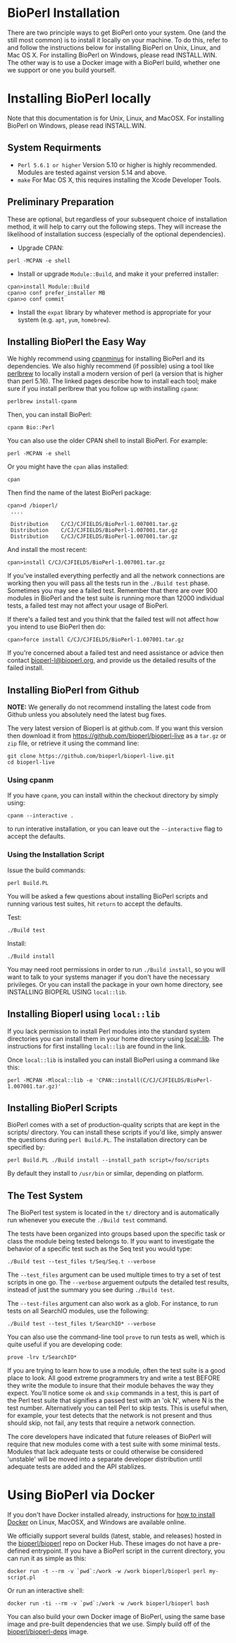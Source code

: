 # BioPerl Installation

There are two principle ways to get BioPerl onto your system. One (and
the still most common) is to install it locally on your machine. To do
this, refer to and follow the instructions below for installing BioPerl on
Unix, Linux, and Mac OS X. For installing BioPerl on Windows, please
read INSTALL.WIN. The other way is to use a Docker image with a
BioPerl build, whether one we support or one you build yourself.

# Installing BioPerl locally

Note that this documentation is for Unix, Linux, and MacOSX. For installing BioPerl on Windows, please read INSTALL.WIN.

## System Requirments

 * `Perl 5.6.1 or higher` Version 5.10 or higher is highly
   recommended. Modules are tested against version 5.14 and
   above.
 * `make` For Mac OS X, this requires installing the Xcode Developer
   Tools.

## Preliminary Preparation

These are optional, but regardless of your subsequent choice of
installation method, it will help to carry out the following steps.
They will increase the likelihood of installation success
(especially of the optional dependencies).

* Upgrade CPAN:

```
perl -MCPAN -e shell
```

* Install or upgrade `Module::Build`, and make it your preferred installer:

```
cpan>install Module::Build
cpan>o conf prefer_installer MB
cpan>o conf commit
```

* Install the `expat` library by whatever method is appropriate for your system (e.g. `apt`, `yum`, `homebrew`).

## Installing BioPerl the Easy Way

We highly recommend using
[cpanminus](https://metacpan.org/pod/distribution/App-cpanminus/bin/cpanm) for
installing BioPerl and its dependencies. We also highly recommend (if possible)
using a tool like [perlbrew](https://perlbrew.pl) to locally install a modern
version of perl (a version that is higher than perl 5.16).  The linked
pages describe how to install each tool; make sure if you install perlbrew that
you follow up with installing `cpanm`:

```
perlbrew install-cpanm
```

Then, you can install BioPerl:

```
cpanm Bio::Perl
```

You can also use the older CPAN shell to install BioPerl. For example:

```
perl -MCPAN -e shell
```

Or you might have the `cpan` alias installed:

```
cpan
```

Then find the name of the latest BioPerl package:

```
cpan>d /bioperl/
 ....

 Distribution    C/CJ/CJFIELDS/BioPerl-1.007001.tar.gz
 Distribution    C/CJ/CJFIELDS/BioPerl-1.007001.tar.gz
 Distribution    C/CJ/CJFIELDS/BioPerl-1.007001.tar.gz
```

And install the most recent:

```
cpan>install C/CJ/CJFIELDS/BioPerl-1.007001.tar.gz
```

If you've installed everything perfectly and all the network
connections are working then you will pass all the tests run in the
`./Build test` phase. Sometimes you may see a failed test. Remember that
there are over 900 modules in BioPerl and the test suite is running more
than 12000 individual tests, a failed test may not affect your usage
of BioPerl.

If there's a failed test and you think that the failed test will not
affect how you intend to use BioPerl then do:

```
cpan>force install C/CJ/CJFIELDS/BioPerl-1.007001.tar.gz
```

If you're concerned about a failed test and need assistance or advice
then contact bioperl-l@bioperl.org, and provide us the detailed
results of the failed install.

## Installing BioPerl from Github

**NOTE:** We generally do not recommend installing the latest code from Github
unless you absolutely need the latest bug fixes.

The very latest version of Bioperl is at github.com. If you want this
version then download it from https://github.com/bioperl/bioperl-live as a
`tar.gz` or `zip` file, or retrieve it using the command line:

```
git clone https://github.com/bioperl/bioperl-live.git
cd bioperl-live
```

### Using cpanm

If you have `cpanm`, you can install within the checkout directory by simply using:

```
cpanm --interactive .
```

to run interative installation, or you can leave out the `--interactive` flag to accept the defaults.

### Using the Installation Script

Issue the build commands:

```
perl Build.PL
```

You will be asked a few questions about installing BioPerl scripts
and running various test suites, hit `return` to accept the defaults.

Test:

```
./Build test
```

Install:

```
./Build install
```

You may need root permissions in order to run `./Build install`, so you
will want to talk to your systems manager if you don't have the necessary
privileges. Or you can install the package in your own home
directory, see INSTALLING BIOPERL USING `local::lib`.

## Installing Bioperl using `local::lib`

If you lack permission to install Perl modules into the standard
system directories you can install them in your home directory
using [local::lib](https://metacpan.org/pod/local::lib). The instructions for first installing
`local::lib` are found in the link.

Once `local::lib` is installed you can install BioPerl using a
command like this:

```
perl -MCPAN -Mlocal::lib -e 'CPAN::install(C/CJ/CJFIELDS/BioPerl-1.007001.tar.gz)'
```

## Installing BioPerl Scripts

BioPerl comes with a set of production-quality scripts that are
kept in the scripts/ directory. You can install these scripts if you'd
like, simply answer the questions during `perl Build.PL`.
The installation directory can be specified by:

```
perl Build.PL ./Build install --install_path script=/foo/scripts
```

By default they install to `/usr/bin` or similar, depending on platform.

## The Test System

The BioPerl test system is located in the `t/` directory and is
automatically run whenever you execute the `./Build test` command.

The tests have been organized into groups
based upon the specific task or class the module being tested belongs
to. If you want to investigate the behavior of a specific test such as
the Seq test you would type:

```
./Build test --test_files t/Seq/Seq.t --verbose
```

The `--test_files` argument can be used multiple times to try a set of test
scripts in one go. The `--verbose` arguement outputs the detailed test results, instead of just the summary you see during `./Build test`.

The `--test-files` argument can also work as a glob. For instance, to run tests on all SearchIO modules, use the following:

```
./Build test --test_files t/SearchIO* --verbose
```

You can also use the command-line tool `prove` to run tests as well, which
is quite useful if you are developing code:

```
prove -lrv t/SearchIO*
```

If you are trying to learn how to use a module, often the test suite
is a good place to look. All good extreme programmers try and write a
test BEFORE they write the module to insure that their module behaves
the way they expect. You'll notice some `ok` and `skip` commands in a
test, this is part of the Perl test suite that signifies a passed test
with an 'ok N', where N is the test number. Alternatively you can tell
Perl to skip tests. This is useful when, for example, your test
detects that the network is not present and thus should skip, not
fail, any tests that require a network connection.

The core developers have indicated that future releases of BioPerl
will require that new modules come with a test suite with some minimal
tests.  Modules that lack adequate tests or could otherwise be
considered 'unstable' will be moved into a separate developer
distribution until adequate tests are added and the API stablizes.

[how to install Docker]: https://docs.docker.com/engine/installation/
[bioperl/bioperl]: https://hub.docker.com/r/bioperl/bioperl/
[bioperl/bioperl-deps]: https://hub.docker.com/r/bioperl/bioperl-deps/

# Using BioPerl via Docker

If you don't have Docker installed already, instructions for [how to install Docker] on Linux, MacOSX, and Windows are available online.

We officially support several builds (latest, stable, and releases)
hosted in the [bioperl/bioperl] repo on Docker Hub. These images do not
have a pre-defined entrypoint. If you have a BioPerl script in the
current directory, you can run it as simple as this:

```
docker run -t --rm -v `pwd`:/work -w /work bioperl/bioperl perl my-script.pl
```

Or run an interactive shell:

```
docker run -ti --rm -v `pwd`:/work -w /work bioperl/bioperl bash
```

You can also build your own Docker image of BioPerl, using the same
base image and pre-built dependencies that we use. Simply build off of
the [bioperl/bioperl-deps] image.

